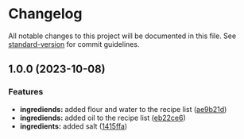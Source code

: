 # Changelog

All notable changes to this project will be documented in this file. See [standard-version](https://github.com/conventional-changelog/standard-version) for commit guidelines.

## 1.0.0 (2023-10-08)


### Features

* **ingrediends:** added flour and water to the recipe list ([ae9b21d](https://github.com/mokkapps/changelog-generator-demo/commits/ae9b21d29a3ec5b2ce6239c1dda8060dd9bb171a))
* **ingrediends:** added oil to the recipe list ([eb22ce6](https://github.com/mokkapps/changelog-generator-demo/commits/eb22ce649cca9eeedb6ea977883d37fe8c11cf0e))
* **ingredients:** added salt ([1415ffa](https://github.com/mokkapps/changelog-generator-demo/commits/1415ffab3b03e87330586f682c758c718af9b49a))
